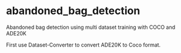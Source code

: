 # abandoned_bag_detection
Abandoned bag detection using multi dataset training with COCO and ADE20K


First use Dataset-Converter to convert ADE20K to Coco format.
